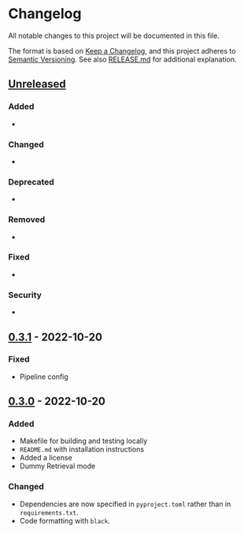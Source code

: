 # Changelog

All notable changes to this project will be documented in this file.

The format is based on [Keep a Changelog](https://keepachangelog.com/en/1.0.0/), and this project adheres to [Semantic Versioning](https://semver.org/spec/v2.0.0.html). See also [RELEASE.md](RELEASE.md) for additional explanation.

## [Unreleased]

### Added

- 

### Changed

- 

### Deprecated

- 

### Removed

- 

### Fixed

- 

### Security

-

## [0.3.1] - 2022-10-20

### Fixed

- Pipeline config

## [0.3.0] - 2022-10-20

### Added

- Makefile for building and testing locally
- `README.md` with installation instructions
- Added a license
- Dummy Retrieval mode

### Changed

- Dependencies are now specified in `pyproject.toml` rather than in `requirements.txt`.
- Code formatting with `black`.

[unreleased]: https://gitlab.tu-dortmund.de/patrec/annotation-tool/-/compare/v0.3.1...dev
[0.3.1]: https://gitlab.tu-dortmund.de/patrec/annotation-tool/-/compare/v0.3.0...v0.3.1
[0.3.0]: https://gitlab.tu-dortmund.de/patrec/annotation-tool/-/compare/v0.2.1...v0.3.0
